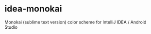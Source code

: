 idea-monokai
============

Monokai (sublime text version) color scheme for IntelliJ IDEA / Android Studio
